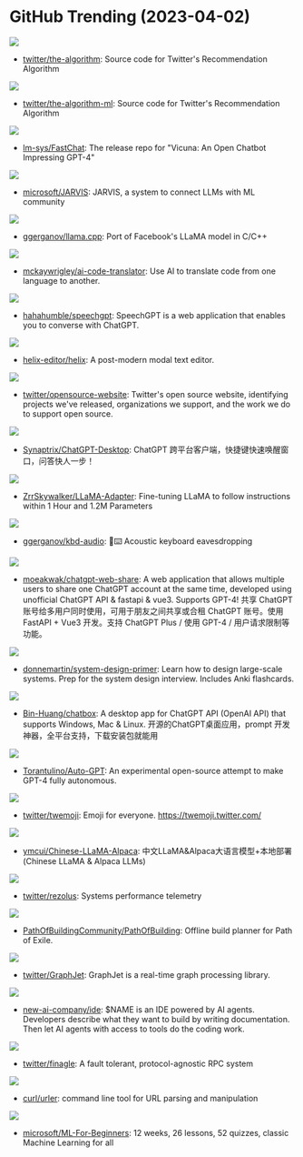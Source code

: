 # GitHub Trending (2023-04-02)

![](https://img.shields.io/badge/Scala-New%209-green?style=flat-square&logo=appveyor)
- [twitter/the-algorithm](https://github.com/twitter/the-algorithm): Source code for Twitter's Recommendation Algorithm

![](https://img.shields.io/badge/Python-New%201-green?style=flat-square&logo=appveyor)
- [twitter/the-algorithm-ml](https://github.com/twitter/the-algorithm-ml): Source code for Twitter's Recommendation Algorithm

![](https://img.shields.io/badge/Python-New%20628-green?style=flat-square&logo=appveyor)
- [lm-sys/FastChat](https://github.com/lm-sys/FastChat): The release repo for "Vicuna: An Open Chatbot Impressing GPT-4"

![](https://img.shields.io/badge/Python-New%20289-green?style=flat-square&logo=appveyor)
- [microsoft/JARVIS](https://github.com/microsoft/JARVIS): JARVIS, a system to connect LLMs with ML community

![](https://img.shields.io/badge/C-New%20715-green?style=flat-square&logo=appveyor)
- [ggerganov/llama.cpp](https://github.com/ggerganov/llama.cpp): Port of Facebook's LLaMA model in C/C++

![](https://img.shields.io/badge/TypeScript-New%20149-green?style=flat-square&logo=appveyor)
- [mckaywrigley/ai-code-translator](https://github.com/mckaywrigley/ai-code-translator): Use AI to translate code from one language to another.

![](https://img.shields.io/badge/TypeScript-New%20308-green?style=flat-square&logo=appveyor)
- [hahahumble/speechgpt](https://github.com/hahahumble/speechgpt): SpeechGPT is a web application that enables you to converse with ChatGPT.

![](https://img.shields.io/badge/Rust-New%20121-green?style=flat-square&logo=appveyor)
- [helix-editor/helix](https://github.com/helix-editor/helix): A post-modern modal text editor.

![](https://img.shields.io/badge/SCSS-New%2034-green?style=flat-square&logo=appveyor)
- [twitter/opensource-website](https://github.com/twitter/opensource-website): Twitter's open source website, identifying projects we've released, organizations we support, and the work we do to support open source.

![](https://img.shields.io/badge/Vue-New%20310-green?style=flat-square&logo=appveyor)
- [Synaptrix/ChatGPT-Desktop](https://github.com/Synaptrix/ChatGPT-Desktop): ChatGPT 跨平台客户端，快捷键快速唤醒窗口，问答快人一步！

![](https://img.shields.io/badge/Python-New%20140-green?style=flat-square&logo=appveyor)
- [ZrrSkywalker/LLaMA-Adapter](https://github.com/ZrrSkywalker/LLaMA-Adapter): Fine-tuning LLaMA to follow instructions within 1 Hour and 1.2M Parameters

![](https://img.shields.io/badge/C%2B%2B-New%20155-green?style=flat-square&logo=appveyor)
- [ggerganov/kbd-audio](https://github.com/ggerganov/kbd-audio): 🎤⌨️ Acoustic keyboard eavesdropping

![](https://img.shields.io/badge/Vue-New%2037-green?style=flat-square&logo=appveyor)
- [moeakwak/chatgpt-web-share](https://github.com/moeakwak/chatgpt-web-share): A web application that allows multiple users to share one ChatGPT account at the same time, developed using unofficial ChatGPT API & fastapi & vue3. Supports GPT-4! 共享 ChatGPT 账号给多用户同时使用，可用于朋友之间共享或合租 ChatGPT 账号。使用 FastAPI + Vue3 开发。支持 ChatGPT Plus / 使用 GPT-4 / 用户请求限制等功能。

![](https://img.shields.io/badge/Python-New%20137-green?style=flat-square&logo=appveyor)
- [donnemartin/system-design-primer](https://github.com/donnemartin/system-design-primer): Learn how to design large-scale systems. Prep for the system design interview. Includes Anki flashcards.

![](https://img.shields.io/badge/TypeScript-New%20316-green?style=flat-square&logo=appveyor)
- [Bin-Huang/chatbox](https://github.com/Bin-Huang/chatbox): A desktop app for ChatGPT API (OpenAI API) that supports Windows, Mac & Linux. 开源的ChatGPT桌面应用，prompt 开发神器，全平台支持，下载安装包就能用

![](https://img.shields.io/badge/Python-New%20320-green?style=flat-square&logo=appveyor)
- [Torantulino/Auto-GPT](https://github.com/Torantulino/Auto-GPT): An experimental open-source attempt to make GPT-4 fully autonomous.

![](https://img.shields.io/badge/HTML-New%20114-green?style=flat-square&logo=appveyor)
- [twitter/twemoji](https://github.com/twitter/twemoji): Emoji for everyone. https://twemoji.twitter.com/

![](https://img.shields.io/badge/Python-New%20270-green?style=flat-square&logo=appveyor)
- [ymcui/Chinese-LLaMA-Alpaca](https://github.com/ymcui/Chinese-LLaMA-Alpaca): 中文LLaMA&Alpaca大语言模型+本地部署 (Chinese LLaMA & Alpaca LLMs)

![](https://img.shields.io/badge/Rust-New%2022-green?style=flat-square&logo=appveyor)
- [twitter/rezolus](https://github.com/twitter/rezolus): Systems performance telemetry

![](https://img.shields.io/badge/Lua-New%2019-green?style=flat-square&logo=appveyor)
- [PathOfBuildingCommunity/PathOfBuilding](https://github.com/PathOfBuildingCommunity/PathOfBuilding): Offline build planner for Path of Exile.

![](https://img.shields.io/badge/Java-New%2015-green?style=flat-square&logo=appveyor)
- [twitter/GraphJet](https://github.com/twitter/GraphJet): GraphJet is a real-time graph processing library.

![](https://img.shields.io/badge/Python-New%20169-green?style=flat-square&logo=appveyor)
- [new-ai-company/ide](https://github.com/new-ai-company/ide): $NAME is an IDE powered by AI agents. Developers describe what they want to build by writing documentation. Then let AI agents with access to tools do the coding work.

![](https://img.shields.io/badge/Scala-New%203-green?style=flat-square&logo=appveyor)
- [twitter/finagle](https://github.com/twitter/finagle): A fault tolerant, protocol-agnostic RPC system

![](https://img.shields.io/badge/C-New%2060-green?style=flat-square&logo=appveyor)
- [curl/urler](https://github.com/curl/urler): command line tool for URL parsing and manipulation

![](https://img.shields.io/badge/Jupyter%20Notebook-New%20114-green?style=flat-square&logo=appveyor)
- [microsoft/ML-For-Beginners](https://github.com/microsoft/ML-For-Beginners): 12 weeks, 26 lessons, 52 quizzes, classic Machine Learning for all

